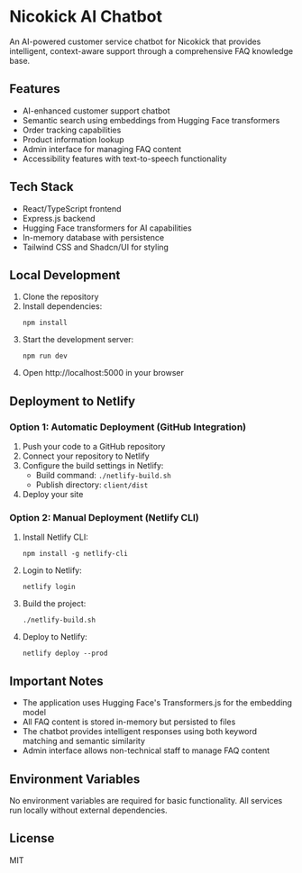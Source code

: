 # Nicokick AI Chatbot

An AI-powered customer service chatbot for Nicokick that provides intelligent, context-aware support through a comprehensive FAQ knowledge base.

## Features

- AI-enhanced customer support chatbot
- Semantic search using embeddings from Hugging Face transformers
- Order tracking capabilities 
- Product information lookup
- Admin interface for managing FAQ content
- Accessibility features with text-to-speech functionality

## Tech Stack

- React/TypeScript frontend
- Express.js backend
- Hugging Face transformers for AI capabilities
- In-memory database with persistence
- Tailwind CSS and Shadcn/UI for styling

## Local Development

1. Clone the repository
2. Install dependencies:
   ```
   npm install
   ```
3. Start the development server:
   ```
   npm run dev
   ```
4. Open http://localhost:5000 in your browser

## Deployment to Netlify

### Option 1: Automatic Deployment (GitHub Integration)

1. Push your code to a GitHub repository
2. Connect your repository to Netlify
3. Configure the build settings in Netlify:
   - Build command: `./netlify-build.sh`
   - Publish directory: `client/dist`
4. Deploy your site

### Option 2: Manual Deployment (Netlify CLI)

1. Install Netlify CLI:
   ```
   npm install -g netlify-cli
   ```
2. Login to Netlify:
   ```
   netlify login
   ```
3. Build the project:
   ```
   ./netlify-build.sh
   ```
4. Deploy to Netlify:
   ```
   netlify deploy --prod
   ```

## Important Notes

- The application uses Hugging Face's Transformers.js for the embedding model
- All FAQ content is stored in-memory but persisted to files
- The chatbot provides intelligent responses using both keyword matching and semantic similarity
- Admin interface allows non-technical staff to manage FAQ content

## Environment Variables

No environment variables are required for basic functionality. All services run locally without external dependencies.

## License

MIT
